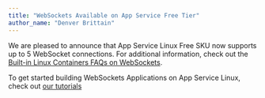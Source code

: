 ```yaml
---
title: "WebSockets Available on App Service Free Tier"
author_name: "Denver Brittain"
---
```


We are pleased to announce that App Service Linux Free SKU now supports up to 5 WebSocket connections. For additional information, check out the [Built-in Linux Containers FAQs on WebSockets](https://learn.microsoft.com/troubleshoot/azure/app-service/faqs-app-service-linux#web-sockets).

To get started building WebSockets Applications on App Service Linux, check out [our tutorials](https://github.com/Azure/app-service-linux-docs/tree/master/HowTo/WebSockets)
